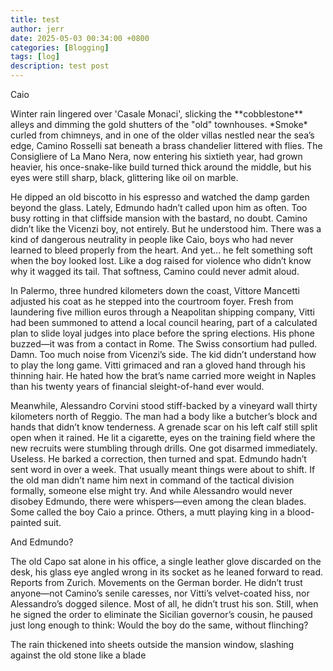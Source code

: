```yaml
---
title: test
author: jerr
date: 2025-05-03 00:34:00 +0800
categories: [Blogging]
tags: [log]
description: test post
---
```


<script src="{{ '/assets/js/dialogue.js' | relative_url }}"></script>

<div class="character-card">
  <div class="character-layout">
    <div class="character-profile">
      <div
        class="character-img-bg"
        style="background-image: url('https://cherr-pi.github.io/assets/img/character/caio.png');">
      </div>
      <p class="character-name">Caio</p>
    </div>
    <div class="character-text">
<p>Winter rain lingered over 'Casale Monaci', slicking the **cobblestone** alleys and dimming the gold shutters of the "old" townhouses. *Smoke* curled from chimneys, and in one of the older villas nestled near the sea’s edge, Camino Rosselli sat beneath a brass chandelier littered with flies. The Consigliere of La Mano Nera, now entering his sixtieth year, had grown heavier, his once-snake-like build turned thick around the middle, but his eyes were still sharp, black, glittering like oil on marble.</p>

<p>He dipped an old biscotto in his espresso and watched the damp garden beyond the glass. Lately, Edmundo hadn’t called upon him as often. Too busy rotting in that cliffside mansion with the bastard, no doubt. Camino didn’t like the Vicenzi boy, not entirely. But he understood him. There was a kind of dangerous neutrality in people like Caio, boys who had never learned to bleed properly from the heart. And yet… he felt something soft when the boy looked lost. Like a dog raised for violence who didn’t know why it wagged its tail. That softness, Camino could never admit aloud.</p>

<p>In Palermo, three hundred kilometers down the coast, Vittore Mancetti adjusted his coat as he stepped into the courtroom foyer. Fresh from laundering five million euros through a Neapolitan shipping company, Vitti had been summoned to attend a local council hearing, part of a calculated plan to slide loyal judges into place before the spring elections. His phone buzzed—it was from a contact in Rome. The Swiss consortium had pulled. Damn. Too much noise from Vicenzi’s side. The kid didn’t understand how to play the long game. Vitti grimaced and ran a gloved hand through his thinning hair. He hated how the brat’s name carried more weight in Naples than his twenty years of financial sleight-of-hand ever would.</p>

<p>Meanwhile, Alessandro Corvini stood stiff-backed by a vineyard wall thirty kilometers north of Reggio. The man had a body like a butcher’s block and hands that didn’t know tenderness. A grenade scar on his left calf still split open when it rained. He lit a cigarette, eyes on the training field where the new recruits were stumbling through drills. One got disarmed immediately. Useless. He barked a correction, then turned and spat. Edmundo hadn’t sent word in over a week. That usually meant things were about to shift. If the old man didn’t name him next in command of the tactical division formally, someone else might try. And while Alessandro would never disobey Edmundo, there were whispers—even among the clean blades. Some called the boy Caio a prince. Others, a mutt playing king in a blood-painted suit.</p>

<p>And Edmundo?</p>

<p>The old Capo sat alone in his office, a single leather glove discarded on the desk, his glass eye angled wrong in its socket as he leaned forward to read. Reports from Zurich. Movements on the German border. He didn’t trust anyone—not Camino’s senile caresses, nor Vitti’s velvet-coated hiss, nor Alessandro’s dogged silence. Most of all, he didn’t trust his son. Still, when he signed the order to eliminate the Sicilian governor’s cousin, he paused just long enough to think: Would the boy do the same, without flinching?</p>

<p>The rain thickened into sheets outside the mansion window, slashing against the old stone like a blade </p>
    </div>
  </div>
</div>

